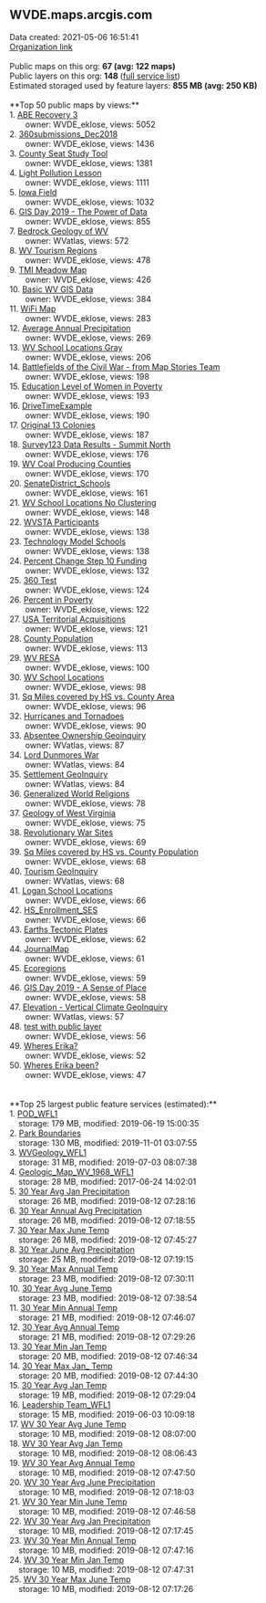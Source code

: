 <h2>WVDE.maps.arcgis.com</h2> Data created: 2021-05-06 16:51:41 <br /><a target='new' href='https://WVDE.maps.arcgis.com'>Organization link</a><br /><br />Public maps on this org: <b>67 (avg: 122 maps)</b><br />Public layers on this org: <b>148 </b>(<a target='new' href='https://services.arcgis.com/xdbDcZrQnv51VAwh/ArcGIS/rest/services'>full service list</a>)<br />Estimated storaged used by feature layers: <b>855 MB (avg: 250 KB)</b><br /><br />**Top 50 public maps by views:**<br />  1. <a target='new' href='https://www.arcgis.com/home/item.html?id=5bd5974af0a042138be2ec79d08cf62c'>ABE Recovery 3</a> <br />  &nbsp;&nbsp;&nbsp;&nbsp; &nbsp;&nbsp;owner: WVDE_eklose, views: 5052<br />  2. <a target='new' href='https://www.arcgis.com/home/item.html?id=ff39e0f66474418b8b224a220a7cbb4d'>360submissions_Dec2018</a> <br />  &nbsp;&nbsp;&nbsp;&nbsp; &nbsp;&nbsp;owner: WVDE_eklose, views: 1436<br />  3. <a target='new' href='https://www.arcgis.com/home/item.html?id=f818a1585f5043e8b94649b515486a3c'>County Seat Study Tool</a> <br />  &nbsp;&nbsp;&nbsp;&nbsp; &nbsp;&nbsp;owner: WVDE_eklose, views: 1381<br />  4. <a target='new' href='https://www.arcgis.com/home/item.html?id=3eb0bd8abebd401ebaa496bd3c8e61fd'>Light Pollution Lesson</a> <br />  &nbsp;&nbsp;&nbsp;&nbsp; &nbsp;&nbsp;owner: WVDE_eklose, views: 1111<br />  5. <a target='new' href='https://www.arcgis.com/home/item.html?id=c97b6cad66074c40ae1dbd05da4f1fbb'>Iowa Field</a> <br />  &nbsp;&nbsp;&nbsp;&nbsp; &nbsp;&nbsp;owner: WVDE_eklose, views: 1032<br />  6. <a target='new' href='https://www.arcgis.com/home/item.html?id=68360c425b7e40708133d3185e9d36e9'>GIS Day 2019 - The Power of Data</a> <br />  &nbsp;&nbsp;&nbsp;&nbsp; &nbsp;&nbsp;owner: WVDE_eklose, views: 855<br />  7. <a target='new' href='https://www.arcgis.com/home/item.html?id=525cb843be5f43b08cdcecdffcf4fbfc'>Bedrock Geology of WV</a> <br />  &nbsp;&nbsp;&nbsp;&nbsp; &nbsp;&nbsp;owner: WVatlas, views: 572<br />  8. <a target='new' href='https://www.arcgis.com/home/item.html?id=f36fa04c74754352b8dd35b99da0261d'>WV Tourism Regions</a> <br />  &nbsp;&nbsp;&nbsp;&nbsp; &nbsp;&nbsp;owner: WVDE_eklose, views: 478<br />  9. <a target='new' href='https://www.arcgis.com/home/item.html?id=79f1446eb0324a43a334c8233f4623a7'>TMI Meadow Map</a> <br />  &nbsp;&nbsp;&nbsp;&nbsp; &nbsp;&nbsp;owner: WVDE_eklose, views: 426<br />  10. <a target='new' href='https://www.arcgis.com/home/item.html?id=9e8b3d88c688432594d7b8a6b844b928'>Basic WV GIS Data</a> <br />  &nbsp;&nbsp;&nbsp;&nbsp; &nbsp;&nbsp;owner: WVDE_eklose, views: 384<br />  11. <a target='new' href='https://www.arcgis.com/home/item.html?id=3acf69f54a064548b52729d5d7d4ab62'>WiFi Map</a> <br />  &nbsp;&nbsp;&nbsp;&nbsp; &nbsp;&nbsp;owner: WVDE_eklose, views: 283<br />  12. <a target='new' href='https://www.arcgis.com/home/item.html?id=40c182e9977e441ca96d88422114bcbc'>Average Annual Precipitation</a> <br />  &nbsp;&nbsp;&nbsp;&nbsp; &nbsp;&nbsp;owner: WVDE_eklose, views: 269<br />  13. <a target='new' href='https://www.arcgis.com/home/item.html?id=6d87c7f236a34db5886352d46b1c92b7'>WV School Locations Gray</a> <br />  &nbsp;&nbsp;&nbsp;&nbsp; &nbsp;&nbsp;owner: WVDE_eklose, views: 206<br />  14. <a target='new' href='https://www.arcgis.com/home/item.html?id=0342d7bbe0c946889b84b667450cd0a1'>Battlefields of the Civil War - from Map Stories Team</a> <br />  &nbsp;&nbsp;&nbsp;&nbsp; &nbsp;&nbsp;owner: WVDE_eklose, views: 198<br />  15. <a target='new' href='https://www.arcgis.com/home/item.html?id=0cf0444624f248f4830d3d41fa3c6894'>Education Level of Women in Poverty</a> <br />  &nbsp;&nbsp;&nbsp;&nbsp; &nbsp;&nbsp;owner: WVDE_eklose, views: 193<br />  16. <a target='new' href='https://www.arcgis.com/home/item.html?id=974e84416c894f7f91fd46acc51cffa8'>DriveTimeExample</a> <br />  &nbsp;&nbsp;&nbsp;&nbsp; &nbsp;&nbsp;owner: WVDE_eklose, views: 190<br />  17. <a target='new' href='https://www.arcgis.com/home/item.html?id=feb7f3cd55474014bc5bf6852730f49d'>Original 13 Colonies</a> <br />  &nbsp;&nbsp;&nbsp;&nbsp; &nbsp;&nbsp;owner: WVDE_eklose, views: 187<br />  18. <a target='new' href='https://www.arcgis.com/home/item.html?id=f6849433747747b5b7d4c5797639d691'>Survey123 Data Results - Summit North</a> <br />  &nbsp;&nbsp;&nbsp;&nbsp; &nbsp;&nbsp;owner: WVDE_eklose, views: 176<br />  19. <a target='new' href='https://www.arcgis.com/home/item.html?id=5bbcb60ac0fb4d88af385c74f9025d84'>WV Coal Producing Counties</a> <br />  &nbsp;&nbsp;&nbsp;&nbsp; &nbsp;&nbsp;owner: WVDE_eklose, views: 170<br />  20. <a target='new' href='https://www.arcgis.com/home/item.html?id=f77557987e1f4096b771b74584a9d5b7'>SenateDistrict_Schools</a> <br />  &nbsp;&nbsp;&nbsp;&nbsp; &nbsp;&nbsp;owner: WVDE_eklose, views: 161<br />  21. <a target='new' href='https://www.arcgis.com/home/item.html?id=11be7c5917774dcd9d7c9e43dbeb18f3'>WV School Locations No Clustering</a> <br />  &nbsp;&nbsp;&nbsp;&nbsp; &nbsp;&nbsp;owner: WVDE_eklose, views: 148<br />  22. <a target='new' href='https://www.arcgis.com/home/item.html?id=44162175bdfe4115b4c347a698e276d4'>WVSTA Participants</a> <br />  &nbsp;&nbsp;&nbsp;&nbsp; &nbsp;&nbsp;owner: WVDE_eklose, views: 138<br />  23. <a target='new' href='https://www.arcgis.com/home/item.html?id=fd4dea4503b8418c8a5ede8592e8c2f4'>Technology Model Schools</a> <br />  &nbsp;&nbsp;&nbsp;&nbsp; &nbsp;&nbsp;owner: WVDE_eklose, views: 138<br />  24. <a target='new' href='https://www.arcgis.com/home/item.html?id=7f2a34e2e290482bacedcb47f8ae1f00'>Percent Change Step 10 Funding</a> <br />  &nbsp;&nbsp;&nbsp;&nbsp; &nbsp;&nbsp;owner: WVDE_eklose, views: 132<br />  25. <a target='new' href='https://www.arcgis.com/home/item.html?id=49f45050c30541b6bfade5a9d65c150e'>360 Test</a> <br />  &nbsp;&nbsp;&nbsp;&nbsp; &nbsp;&nbsp;owner: WVDE_eklose, views: 124<br />  26. <a target='new' href='https://www.arcgis.com/home/item.html?id=16579faefcf64c3cafd495193865ba73'>Percent in Poverty</a> <br />  &nbsp;&nbsp;&nbsp;&nbsp; &nbsp;&nbsp;owner: WVDE_eklose, views: 122<br />  27. <a target='new' href='https://www.arcgis.com/home/item.html?id=7aab4c8a10064373be714c70c03cd152'>USA Territorial Acquisitions</a> <br />  &nbsp;&nbsp;&nbsp;&nbsp; &nbsp;&nbsp;owner: WVDE_eklose, views: 121<br />  28. <a target='new' href='https://www.arcgis.com/home/item.html?id=76a8092afcf84eeb844f98dec6f7094a'>County Population</a> <br />  &nbsp;&nbsp;&nbsp;&nbsp; &nbsp;&nbsp;owner: WVDE_eklose, views: 113<br />  29. <a target='new' href='https://www.arcgis.com/home/item.html?id=25507d12dde34807bb6ebd1fb1546be7'>WV RESA</a> <br />  &nbsp;&nbsp;&nbsp;&nbsp; &nbsp;&nbsp;owner: WVDE_eklose, views: 100<br />  30. <a target='new' href='https://www.arcgis.com/home/item.html?id=2553ed8281ef4c53b0c61a1d0e5ad756'>WV School Locations</a> <br />  &nbsp;&nbsp;&nbsp;&nbsp; &nbsp;&nbsp;owner: WVDE_eklose, views: 98<br />  31. <a target='new' href='https://www.arcgis.com/home/item.html?id=957f0120661d4e61874d94e5a0dede86'>Sq Miles covered by HS vs. County Area</a> <br />  &nbsp;&nbsp;&nbsp;&nbsp; &nbsp;&nbsp;owner: WVDE_eklose, views: 96<br />  32. <a target='new' href='https://www.arcgis.com/home/item.html?id=ed8ad3a666c04b0bb3834f2878155d1a'>Hurricanes and Tornadoes</a> <br />  &nbsp;&nbsp;&nbsp;&nbsp; &nbsp;&nbsp;owner: WVDE_eklose, views: 90<br />  33. <a target='new' href='https://www.arcgis.com/home/item.html?id=c5cf3454ae1442f7b4c9984504707f31'>Absentee Ownership Geoinquiry</a> <br />  &nbsp;&nbsp;&nbsp;&nbsp; &nbsp;&nbsp;owner: WVatlas, views: 87<br />  34. <a target='new' href='https://www.arcgis.com/home/item.html?id=9cffafc56f5340f5a7000577de3cf009'>Lord Dunmores War</a> <br />  &nbsp;&nbsp;&nbsp;&nbsp; &nbsp;&nbsp;owner: WVatlas, views: 84<br />  35. <a target='new' href='https://www.arcgis.com/home/item.html?id=4540ad713941478cbada4a2bc8c4ee99'>Settlement GeoInquiry</a> <br />  &nbsp;&nbsp;&nbsp;&nbsp; &nbsp;&nbsp;owner: WVatlas, views: 84<br />  36. <a target='new' href='https://www.arcgis.com/home/item.html?id=e9a0c49b785d49bebb0ac376b9d31e2b'>Generalized World Religions</a> <br />  &nbsp;&nbsp;&nbsp;&nbsp; &nbsp;&nbsp;owner: WVDE_eklose, views: 78<br />  37. <a target='new' href='https://www.arcgis.com/home/item.html?id=4c7e9490794b45b1afca9a74b81b5cd0'>Geology of West Virginia</a> <br />  &nbsp;&nbsp;&nbsp;&nbsp; &nbsp;&nbsp;owner: WVDE_eklose, views: 75<br />  38. <a target='new' href='https://www.arcgis.com/home/item.html?id=fd87ace7dbd04e328b3789908c1c7df9'>Revolutionary War Sites</a> <br />  &nbsp;&nbsp;&nbsp;&nbsp; &nbsp;&nbsp;owner: WVDE_eklose, views: 69<br />  39. <a target='new' href='https://www.arcgis.com/home/item.html?id=0d7f60fdb7024aa8a2552852b0229545'>Sq Miles covered by HS vs. County Population</a> <br />  &nbsp;&nbsp;&nbsp;&nbsp; &nbsp;&nbsp;owner: WVDE_eklose, views: 68<br />  40. <a target='new' href='https://www.arcgis.com/home/item.html?id=725d60a64e37408a9a7e1a8c6db3a270'>Tourism GeoInquiry</a> <br />  &nbsp;&nbsp;&nbsp;&nbsp; &nbsp;&nbsp;owner: WVatlas, views: 68<br />  41. <a target='new' href='https://www.arcgis.com/home/item.html?id=49e5744e28c645db83b241e59017c642'>Logan School Locations</a> <br />  &nbsp;&nbsp;&nbsp;&nbsp; &nbsp;&nbsp;owner: WVDE_eklose, views: 66<br />  42. <a target='new' href='https://www.arcgis.com/home/item.html?id=ba43f6084d9048b6a33443c6318eab69'>HS_Enrollment_SES</a> <br />  &nbsp;&nbsp;&nbsp;&nbsp; &nbsp;&nbsp;owner: WVDE_eklose, views: 66<br />  43. <a target='new' href='https://www.arcgis.com/home/item.html?id=cb94ca798f7749218bc192e6c284e114'>Earths Tectonic Plates</a> <br />  &nbsp;&nbsp;&nbsp;&nbsp; &nbsp;&nbsp;owner: WVDE_eklose, views: 62<br />  44. <a target='new' href='https://www.arcgis.com/home/item.html?id=15921d921aaa4a01af0f736279af058d'>JournalMap</a> <br />  &nbsp;&nbsp;&nbsp;&nbsp; &nbsp;&nbsp;owner: WVDE_eklose, views: 61<br />  45. <a target='new' href='https://www.arcgis.com/home/item.html?id=f8248df67d2145e28319975d6d50a5c8'>Ecoregions</a> <br />  &nbsp;&nbsp;&nbsp;&nbsp; &nbsp;&nbsp;owner: WVDE_eklose, views: 59<br />  46. <a target='new' href='https://www.arcgis.com/home/item.html?id=e099474f4ab14d9d8409e7d401661fd8'>GIS Day 2019 - A Sense of Place</a> <br />  &nbsp;&nbsp;&nbsp;&nbsp; &nbsp;&nbsp;owner: WVDE_eklose, views: 58<br />  47. <a target='new' href='https://www.arcgis.com/home/item.html?id=fd8473b7a01343f89cfc4f3e4db9b2a3'>Elevation - Vertical Climate GeoInquiry</a> <br />  &nbsp;&nbsp;&nbsp;&nbsp; &nbsp;&nbsp;owner: WVatlas, views: 57<br />  48. <a target='new' href='https://www.arcgis.com/home/item.html?id=569b6e6b8ac9424fad7c45a5cca98386'>test with public layer</a> <br />  &nbsp;&nbsp;&nbsp;&nbsp; &nbsp;&nbsp;owner: WVDE_eklose, views: 56<br />  49. <a target='new' href='https://www.arcgis.com/home/item.html?id=ca10c7a9c3fc462dacce099bcdcf7daa'>Wheres Erika?</a> <br />  &nbsp;&nbsp;&nbsp;&nbsp; &nbsp;&nbsp;owner: WVDE_eklose, views: 52<br />  50. <a target='new' href='https://www.arcgis.com/home/item.html?id=a138b85fb94e4414aebb66c25e2580c9'>Wheres Erika been?</a> <br />  &nbsp;&nbsp;&nbsp;&nbsp; &nbsp;&nbsp;owner: WVDE_eklose, views: 47<br /><br /><br />**Top 25 largest public feature services (estimated):**<br /> 1. <a target='new' href='https://www.arcgis.com/home/item.html?id=6a26971870f54a8d8f3ad689a8bc9d4d'>POD_WFL1</a><br /> &nbsp;&nbsp;&nbsp;&nbsp;storage: 179 MB, modified: 2019-06-19 15:00:35<br /> 2. <a target='new' href='https://www.arcgis.com/home/item.html?id=5e43b1b695b54331a5b8c7e57874d520'>Park Boundaries</a><br /> &nbsp;&nbsp;&nbsp;&nbsp;storage: 130 MB, modified: 2019-11-01 03:07:55<br /> 3. <a target='new' href='https://www.arcgis.com/home/item.html?id=be671544a44a43c5a43a1aff75fc9403'>WVGeology_WFL1</a><br /> &nbsp;&nbsp;&nbsp;&nbsp;storage: 31 MB, modified: 2019-07-03 08:07:38<br /> 4. <a target='new' href='https://www.arcgis.com/home/item.html?id=03838df80e46419bb918302c29e1b0c9'>Geologic_Map_WV_1968_WFL1</a><br /> &nbsp;&nbsp;&nbsp;&nbsp;storage: 28 MB, modified: 2017-06-24 14:02:01<br /> 5. <a target='new' href='https://www.arcgis.com/home/item.html?id=5c4bb2118a2042e1b8bc632f6e61ac36'>30 Year Avg Jan Precipitation</a><br /> &nbsp;&nbsp;&nbsp;&nbsp;storage: 26 MB, modified: 2019-08-12 07:28:16<br /> 6. <a target='new' href='https://www.arcgis.com/home/item.html?id=4cbb61e421aa4cd584c15c5e7f826650'>30 Year Annual Avg Precipitation</a><br /> &nbsp;&nbsp;&nbsp;&nbsp;storage: 26 MB, modified: 2019-08-12 07:18:55<br /> 7. <a target='new' href='https://www.arcgis.com/home/item.html?id=448fa445299a487d86585d708492c898'>30 Year Max June Temp</a><br /> &nbsp;&nbsp;&nbsp;&nbsp;storage: 26 MB, modified: 2019-08-12 07:45:27<br /> 8. <a target='new' href='https://www.arcgis.com/home/item.html?id=2bb03701e1a94dddbbf8451457f7c15a'>30 Year June Avg Precipitation</a><br /> &nbsp;&nbsp;&nbsp;&nbsp;storage: 25 MB, modified: 2019-08-12 07:19:15<br /> 9. <a target='new' href='https://www.arcgis.com/home/item.html?id=3be5b559921e4a2bbc55c550371b2441'>30 Year Max Annual Temp</a><br /> &nbsp;&nbsp;&nbsp;&nbsp;storage: 23 MB, modified: 2019-08-12 07:30:11<br /> 10. <a target='new' href='https://www.arcgis.com/home/item.html?id=959ceb41e9164e04a33624c30ace69e5'>30 Year Avg June Temp</a><br /> &nbsp;&nbsp;&nbsp;&nbsp;storage: 23 MB, modified: 2019-08-12 07:38:54<br /> 11. <a target='new' href='https://www.arcgis.com/home/item.html?id=9838f22054f14311bf2ddb22201a7b1b'>30 Year Min Annual Temp</a><br /> &nbsp;&nbsp;&nbsp;&nbsp;storage: 21 MB, modified: 2019-08-12 07:46:07<br /> 12. <a target='new' href='https://www.arcgis.com/home/item.html?id=a23dedd40dc04212833e1f3f767db234'>30 Year Avg Annual Temp</a><br /> &nbsp;&nbsp;&nbsp;&nbsp;storage: 21 MB, modified: 2019-08-12 07:29:26<br /> 13. <a target='new' href='https://www.arcgis.com/home/item.html?id=a5342213016a4af886c5038fdd4c1013'>30 Year Min Jan Temp</a><br /> &nbsp;&nbsp;&nbsp;&nbsp;storage: 20 MB, modified: 2019-08-12 07:46:34<br /> 14. <a target='new' href='https://www.arcgis.com/home/item.html?id=6d57629506794ac8a092089287f9d587'>30 Year Max Jan_ Temp</a><br /> &nbsp;&nbsp;&nbsp;&nbsp;storage: 20 MB, modified: 2019-08-12 07:44:30<br /> 15. <a target='new' href='https://www.arcgis.com/home/item.html?id=c19895d4fd3e45bb9bb11e152101da68'>30 Year Avg Jan Temp</a><br /> &nbsp;&nbsp;&nbsp;&nbsp;storage: 19 MB, modified: 2019-08-12 07:29:04<br /> 16. <a target='new' href='https://www.arcgis.com/home/item.html?id=44f8b4f420004fca8613eb5724f0afff'>Leadership Team_WFL1</a><br /> &nbsp;&nbsp;&nbsp;&nbsp;storage: 15 MB, modified: 2019-06-03 10:09:18<br /> 17. <a target='new' href='https://www.arcgis.com/home/item.html?id=7dd049d93e494d9daf4c3e392a8703b4'>WV 30 Year Avg June Temp</a><br /> &nbsp;&nbsp;&nbsp;&nbsp;storage: 10 MB, modified: 2019-08-12 08:07:00<br /> 18. <a target='new' href='https://www.arcgis.com/home/item.html?id=8801dea4cf0d41278aa1c4ed41f91a05'>WV 30 Year Avg Jan Temp</a><br /> &nbsp;&nbsp;&nbsp;&nbsp;storage: 10 MB, modified: 2019-08-12 08:06:43<br /> 19. <a target='new' href='https://www.arcgis.com/home/item.html?id=ee93e469704543b0b8f73847332a7a04'>WV 30 Year Avg Annual Temp</a><br /> &nbsp;&nbsp;&nbsp;&nbsp;storage: 10 MB, modified: 2019-08-12 07:47:50<br /> 20. <a target='new' href='https://www.arcgis.com/home/item.html?id=2c91e3b392da4e8698bef46fcb137dab'>WV 30 Year Avg June Precipitation</a><br /> &nbsp;&nbsp;&nbsp;&nbsp;storage: 10 MB, modified: 2019-08-12 07:18:03<br /> 21. <a target='new' href='https://www.arcgis.com/home/item.html?id=410cd408b93a48cea5ffcf2f59187bc3'>WV 30 Year Min June Temp</a><br /> &nbsp;&nbsp;&nbsp;&nbsp;storage: 10 MB, modified: 2019-08-12 07:46:58<br /> 22. <a target='new' href='https://www.arcgis.com/home/item.html?id=52b5bee2ea884eb2b5cb3539529659dc'>WV 30 Year Avg Jan Precipitation</a><br /> &nbsp;&nbsp;&nbsp;&nbsp;storage: 10 MB, modified: 2019-08-12 07:17:45<br /> 23. <a target='new' href='https://www.arcgis.com/home/item.html?id=d0be76aafc344ba5b0564bb11476131d'>WV 30 Year Min Annual Temp</a><br /> &nbsp;&nbsp;&nbsp;&nbsp;storage: 10 MB, modified: 2019-08-12 07:47:16<br /> 24. <a target='new' href='https://www.arcgis.com/home/item.html?id=72c4897425884127a6b960375c819b5f'>WV 30 Year Min Jan Temp</a><br /> &nbsp;&nbsp;&nbsp;&nbsp;storage: 10 MB, modified: 2019-08-12 07:47:31<br /> 25. <a target='new' href='https://www.arcgis.com/home/item.html?id=56448ef8bee444a18e64143c2a271334'>WV 30 Year Max June Temp</a><br /> &nbsp;&nbsp;&nbsp;&nbsp;storage: 10 MB, modified: 2019-08-12 07:17:26<br />